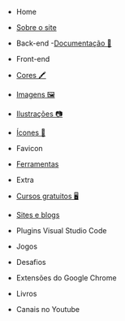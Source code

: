 
- Home

- [Sobre o site](/)

- Back-end
-[Documentação 📘](_documentacao.md)

- Front-end
- [Cores 🖍️ ](_cores.md)
- [Imagens  🖼️ ](_imagens.md)
- [Ilustrações 📷](_ilustracoes.md)
- [Ícones 🔗](_icones.md)
- Favicon
- [Ferramentas](_ferramentas.md)

- Extra
- [Cursos gratuitos  🖥️](_cursos.md)
- [Sites e blogs](_sites.md)
- Plugins Visual Studio Code
- Jogos
- Desafios
- Extensões do Google Chrome
- Livros
- Canais no Youtube


